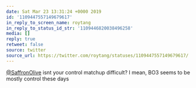 ```yaml
---
date: Sat Mar 23 13:31:24 +0000 2019
id: '1109447557149679617'
in_reply_to_screen_name: roytang
in_reply_to_status_id_str: '1109446820038496258'
media: []
reply: true
retweet: false
source: twitter
source_url: https://twitter.com/roytang/statuses/1109447557149679617/
---
```


[@SaffronOlive](https://twitter.com/SaffronOlive/) isnt your control matchup difficult? I mean, BO3 seems to be mostly control these days